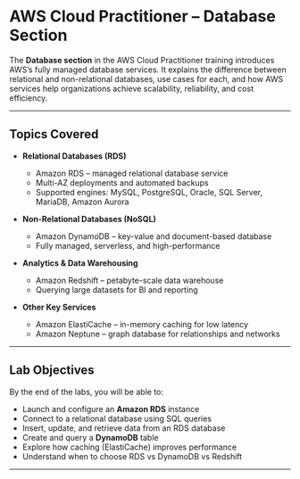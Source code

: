 # AWS Cloud Practitioner – Database Section  

The **Database section** in the AWS Cloud Practitioner training introduces AWS’s fully managed database services. It explains the difference between relational and non-relational databases, use cases for each, and how AWS services help organizations achieve scalability, reliability, and cost efficiency.  

---

## Topics Covered  
- **Relational Databases (RDS)**  
  - Amazon RDS – managed relational database service  
  - Multi-AZ deployments and automated backups  
  - Supported engines: MySQL, PostgreSQL, Oracle, SQL Server, MariaDB, Amazon Aurora  

- **Non-Relational Databases (NoSQL)**  
  - Amazon DynamoDB – key-value and document-based database  
  - Fully managed, serverless, and high-performance  

- **Analytics & Data Warehousing**  
  - Amazon Redshift – petabyte-scale data warehouse  
  - Querying large datasets for BI and reporting  

- **Other Key Services**  
  - Amazon ElastiCache – in-memory caching for low latency  
  - Amazon Neptune – graph database for relationships and networks  

---

## Lab Objectives  
By the end of the labs, you will be able to:  
- Launch and configure an **Amazon RDS** instance  
- Connect to a relational database using SQL queries  
- Insert, update, and retrieve data from an RDS database  
- Create and query a **DynamoDB** table  
- Explore how caching (ElastiCache) improves performance  
- Understand when to choose RDS vs DynamoDB vs Redshift  

---



